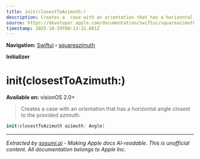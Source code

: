 ```yaml
---
title: init(closestToAzimuth:)
description: Creates a  case with an orientation that has a horizontal angle closest to the provided azimuth.
source: https://developer.apple.com/documentation/swiftui/squareazimuth/init(closesttoazimuth:)
timestamp: 2025-10-29T00:13:31.601Z
---
```


**Navigation:** [Swiftui](/documentation/swiftui) › [squareazimuth](/documentation/swiftui/squareazimuth)

**Initializer**

# init(closestToAzimuth:)

**Available on:** visionOS 2.0+

> Creates a  case with an orientation that has a horizontal angle closest to the provided azimuth.

```swift
init(closestToAzimuth azimuth: Angle)
```

---

*Extracted by [sosumi.ai](https://sosumi.ai) - Making Apple docs AI-readable.*
*This is unofficial content. All documentation belongs to Apple Inc.*
